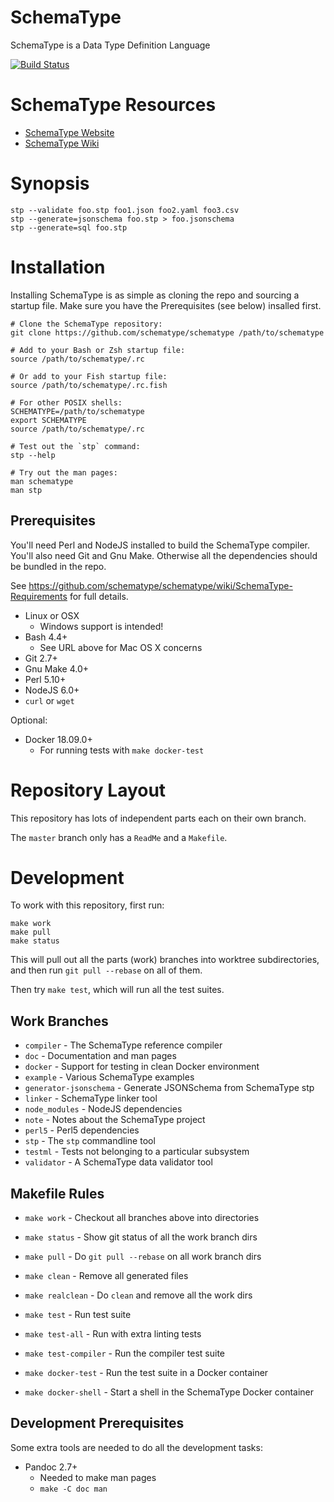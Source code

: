 SchemaType
==========

SchemaType is a Data Type Definition Language

[![Build Status](https://travis-ci.org/schematype/schematype.svg?branch=master)](https://travis-ci.org/schematype/schematype)

# SchemaType Resources

* [SchemaType Website](http://schematype.org)
* [SchemaType Wiki](https://github.com/schematype/schematype/wiki)

# Synopsis
```
stp --validate foo.stp foo1.json foo2.yaml foo3.csv
stp --generate=jsonschema foo.stp > foo.jsonschema
stp --generate=sql foo.stp
```

# Installation
Installing SchemaType is as simple as cloning the repo and sourcing a startup
file. Make sure you have the Prerequisites (see below) insalled first.

```
# Clone the SchemaType repository:
git clone https://github.com/schematype/schematype /path/to/schematype

# Add to your Bash or Zsh startup file:
source /path/to/schematype/.rc

# Or add to your Fish startup file:
source /path/to/schematype/.rc.fish

# For other POSIX shells:
SCHEMATYPE=/path/to/schematype
export SCHEMATYPE
source /path/to/schematype/.rc

# Test out the `stp` command:
stp --help

# Try out the man pages:
man schematype
man stp
```

## Prerequisites

You'll need Perl and NodeJS installed to build the SchemaType compiler. You'll
also need Git and Gnu Make. Otherwise all the dependencies should be bundled in
the repo.

See https://github.com/schematype/schematype/wiki/SchemaType-Requirements for
full details.

* Linux or OSX
  * Windows support is intended!
* Bash 4.4+
  * See URL above for Mac OS X concerns
* Git 2.7+
* Gnu Make 4.0+
* Perl 5.10+
* NodeJS 6.0+
* `curl` or `wget`

Optional:

* Docker 18.09.0+
  * For running tests with `make docker-test`

# Repository Layout

This repository has lots of independent parts each on their own branch.

The `master` branch only has a `ReadMe` and a `Makefile`.

# Development

To work with this repository, first run:
```
make work
make pull
make status
```

This will pull out all the parts (work) branches into worktree subdirectories,
and then run `git pull --rebase` on all of them.

Then try `make test`, which will run all the test suites.

## Work Branches

* `compiler` - The SchemaType reference compiler
* `doc` - Documentation and man pages
* `docker` - Support for testing in clean Docker environment
* `example` - Various SchemaType examples
* `generator-jsonschema` - Generate JSONSchema from SchemaType stp
* `linker` - SchemaType linker tool
* `node_modules` - NodeJS dependencies
* `note` - Notes about the SchemaType project
* `perl5` - Perl5 dependencies
* `stp` - The `stp` commandline tool
* `testml` - Tests not belonging to a particular subsystem
* `validator` - A SchemaType data validator tool

## Makefile Rules

* `make work` - Checkout all branches above into directories
* `make status` - Show git status of all the work branch dirs
* `make pull` - Do `git pull --rebase` on all work branch dirs

* `make clean` - Remove all generated files
* `make realclean` - Do `clean` and remove all the work dirs

* `make test` - Run test suite
* `make test-all` - Run with extra linting tests
* `make test-compiler` - Run the compiler test suite

* `make docker-test` - Run the test suite in a Docker container
* `make docker-shell` - Start a shell in the SchemaType Docker container

## Development Prerequisites

Some extra tools are needed to do all the development tasks:

* Pandoc 2.7+
  * Needed to make man pages
  * `make -C doc man`
